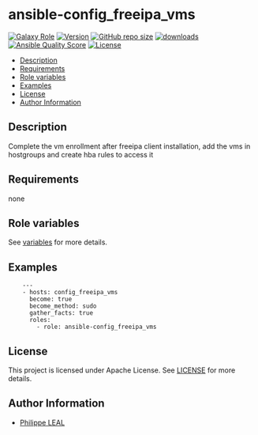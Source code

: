 # ansible-config_freeipa_vms

[![Galaxy Role](https://img.shields.io/badge/galaxy-config_freeipa_vms-purple?style=flat)](https://galaxy.ansible.com/lotusnoir/config_freeipa_vms)
[![Version](https://img.shields.io/github/release/lotusnoir/ansible-config_freeipa_vms.svg)](https://github.com/lotusnoir/ansible-config_freeipa_vms/releases/latest)
[![GitHub repo size](https://img.shields.io/github/repo-size/lotusnoir/ansible-config_freeipa_vms?color=orange&style=flat)](https://galaxy.ansible.com/lotusnoir/config_freeipa_vms)
[![downloads](https://img.shields.io/ansible/role/d/)](https://galaxy.ansible.com/lotusnoir/config_freeipa_vms)
[![Ansible Quality Score](https://img.shields.io/ansible/quality/)](https://galaxy.ansible.com/lotusnoir/config_freeipa_vms)
[![License](https://img.shields.io/badge/license-Apache--2.0-brightgreen?style=flat)](https://opensource.org/licenses/Apache-2.0)

<!-- START doctoc generated TOC please keep comment here to allow auto update -->
<!-- DON'T EDIT THIS SECTION, INSTEAD RE-RUN doctoc TO UPDATE -->

- [Description](#description)
- [Requirements](#requirements)
- [Role variables](#role-variables)
- [Examples](#examples)
- [License](#license)
- [Author Information](#author-information)

<!-- END doctoc generated TOC please keep comment here to allow auto update -->

## Description

Complete the vm enrollment after freeipa client installation, add the vms in hostgroups and create hba rules to access it

## Requirements

none

## Role variables

See [variables](/defaults/main.yml) for more details.

## Examples

        ---
        - hosts: config_freeipa_vms
          become: true
          become_method: sudo
          gather_facts: true
          roles:
            - role: ansible-config_freeipa_vms

## License

This project is licensed under Apache License. See [LICENSE](/LICENSE) for more details.

## Author Information

- [Philippe LEAL](https://github.com/lotusnoir)
